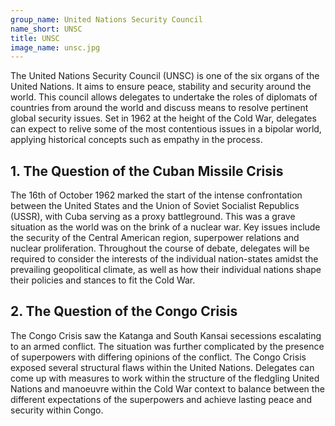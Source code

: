 ```yaml
---
group_name: United Nations Security Council
name_short: UNSC
title: UNSC
image_name: unsc.jpg
---
```


The United Nations Security Council (UNSC) is one of the six organs of the 
United Nations. It aims to ensure peace, stability and security around the world. 
This council allows delegates to undertake the roles of diplomats of countries 
from around the world and discuss means to resolve pertinent global security issues. 
Set in 1962 at the height of the Cold War, delegates can expect to relive some 
of the most contentious issues in a bipolar world, applying historical concepts 
such as empathy in the process. 

## 1. The Question of the Cuban Missile Crisis
 
The 16th of October 1962 marked the start of the intense confrontation between the 
United States and the Union of Soviet Socialist Republics (USSR), with Cuba serving 
as a proxy battleground. This was a grave situation as the world was on the brink of 
a nuclear war. Key issues include the security of the Central American region, superpower 
relations and nuclear proliferation. Throughout the course of debate, delegates will be 
required to consider the interests of the individual nation-states amidst the prevailing 
geopolitical climate, as well as how their individual nations shape their policies and 
stances to fit the Cold War. 

## 2. The Question of the Congo Crisis
 
The Congo Crisis saw the Katanga and South Kansai secessions escalating to an armed 
conflict. The situation was further complicated by the presence of superpowers with 
differing opinions of the conflict. The Congo Crisis exposed several structural 
flaws within the United Nations. Delegates can come up with measures to work 
within the structure of the fledgling United Nations and manoeuvre within the 
Cold War context to balance between the different expectations of the superpowers 
and achieve lasting peace and security within Congo. 